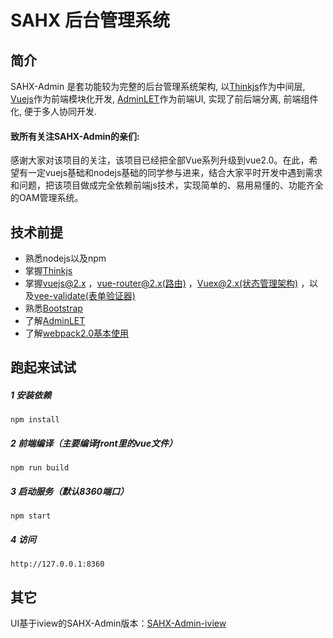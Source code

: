 
# SAHX 后台管理系统

## 简介
 SAHX-Admin 是套功能较为完整的后台管理系统架构, 以[Thinkjs](https://github.com/75team/thinkjs)作为中间层, [Vuejs](https://github.com/vuejs/vue)作为前端模块化开发, [AdminLET](https://github.com/almasaeed2010/AdminLTE)作为前端UI, 实现了前后端分离, 前端组件化,
 便于多人协同开发.
 
#### 致所有关注SAHX-Admin的亲们:
 感谢大家对该项目的关注，该项目已经把全部Vue系列升级到vue2.0。在此，希望有一定vuejs基础和nodejs基础的同学参与进来，结合大家平时开发中遇到需求和问题，把该项目做成完全依赖前端js技术，实现简单的、易用易懂的、功能齐全的OAM管理系统。
 
## 技术前提
   - 熟悉nodejs以及npm
   - 掌握[Thinkjs](https://github.com/75team/thinkjs)
   - 掌握[vuejs@2.x](https://cn.vuejs.org/v2/guide/) ，[vue-router@2.x(路由)](https://router.vuejs.org/zh-cn/) ，[Vuex@2.x(状态管理架构)](https://vuex.vuejs.org/zh-cn/) ，以及[vee-validate(表单验证器)](https://github.com/logaretm/vee-validate)
   - 熟悉[Bootstrap](http://v3.bootcss.com/)
   - 了解[AdminLET](https://github.com/almasaeed2010/AdminLTE)
   - 了解[webpack2.0基本使用](http://www.css88.com/doc/webpack2)

## 跑起来试试
##### 1 安装依赖

```
npm install
```
##### 2 前端编译（主要编译front里的vue文件）
```
npm run build
```

##### 3 启动服务（默认8360端口）

```
npm start
```
##### 4 访问
```
http://127.0.0.1:8360
```

## 其它
UI基于iview的SAHX-Admin版本：[SAHX-Admin-iview](https://github.com/SAHX/SAHX-Admin-iview)

